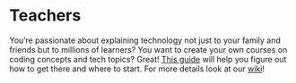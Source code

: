 # Teachers

You’re passionate about explaining technology not just to your family and friends but to millions of learners? You want to create your own courses on coding concepts and tech topics? Great! [This guide](https://github.com/getmimo/Teachers/wiki) will help you figure out how to get there and where to start. For more details look at our [wiki](https://github.com/getmimo/Teachers/wiki)!
